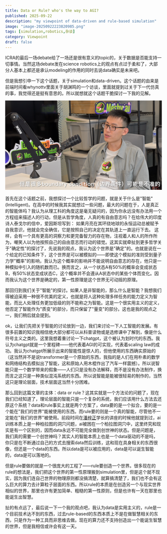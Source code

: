 ```yaml
---
title: Data or Rule? who's the way to AGI?
published: 2025-09-22
description: "my viewpoint of data-driven and rule-based simulation"
image: "image-20250922223820985.png"
tags: [simulation,robotics,杂谈]
category: Viewpoint
draft: false
---
```


ICRA的最后一场debate给了一场还是很有意义的topic的，关于数据是否能支持一切事情。当然这场debate发在science robotics上的观点有点过于柔和了，大部分人基本上都还是承认modeling的作用的同时去说data确实是未来吧。

但是我想引申一下这个话题，关于simulation和data-driven。这个话题的由来是前端时间看whynottv里面关于胡渊鸣的一个访谈，里面就提到过关于下一代仿真的事，我觉得还是挺有意思的。所以就想就这个话题干脆探讨一下我的见解。

![image-20250922224625632](image-20250922224625632.png)

首先在这个话题之前，我想探讨一个比较哲学的问题，就是关于什么是"智能"(Intelligent)。在高中的时候我其实就想过一些问题，最大的问题在于，人是真正的智能体吗？我认为从理工科的角度这是毫无疑问的，因为你永远没有办法用一个方程组来描述人的行动，但是从哲学角度，人真的有自由意志吗？在给伟大的印度诗人泰戈尔的信中，爱因斯坦写到： 如果月亮在其环绕地球的永恒运动总被赋予自我意识，他就会完全确信，它是按照自己的决定在其轨道上一直运行下去。 这样，会有一个具有更高的洞察力和更完备智力的存在物，注视着人和人的所作所为，嘲笑人以为他按照自己的自由意志而行动的错觉。这其实就牵扯到更多哲学关于"确定性"的探讨了，先说我的观点，我认为这个世界是"确定"的。也就是说在一个给定的已知条件下，这个世界是可以被模拟的——即使这个模拟的准则受到量子力学"概率"的影响，我认为这个概率的影响并不能说明自由意志的存在，他只是一种模拟中引入的随机数而已。换而言之，从一个状态A有50%的概率会变成状态B，有50%状态变成状态C，这个概率并不会遵从A状态中的某些个体而变化。因而我认为这个世界是确定的，第一性原理是这个世界无可动摇的原理。

那回归到我们关于"智能"的探讨。如果人是非智能的，那么什么是智能？我想我们得被迫采用一种很不优美的定义，也就是将人这种处理多样任务的能力定义为智能，而比人处理任务更加低级的则不能称之为智能。这是一个很实用主义的定义，他否定了智能作为"质变"的部分，而只保留了"量变"的部分。这也是我的观点之一，我们稍后就会提到。

ok，让我们先把关于智能的讨论放到一边，我们来讨论一下人工智能的发展。有很多前置的知识我相信绝大部分都可以从科普读物或是选修课中了解到，像是什么符号主义之类的。这里我想着重讨论一下chatgpt，这个被认为划时代的东西。我认为chatgpt就是一个里程碑——他代表着AGI的可实现，代表着scaling law的成功。我认为chatgpt所展示出来的智能性是惊人的，但他使用的东西确实原始的（这当然并不是说transformer是一个原始的东西，我指的是人们在用朴素的数学和网络结构去模拟出了智能，这和原始人用木棍作出了汽车一样震撼）。所以说智能只是一个数学带来的假象——人们只是没有办法解释，而不是没有办法制作，换而言之这只是一种类似混沌系统的东西。所以说智能是能被很轻易的制作的，当然这只是理论层面，技术层面这当然十分困难。

那么回到这篇文章的主体：data or rule？这其实就是一个方法论的问题了，现在我们已经知道了，理论层面的智能只是一个复杂的系统，我们应该用什么方法去还原这个系统？data和rule事实上就是两个方案了，data要的是一个拟合，要的是一个能在"我们的世界"能被使用的东西。而rule要的则是一个真的智能，尽管他不一定能在"我们的世界"被使用。前段时间在[潘梓正](https://www.zhihu.com/people/hspzz)学长的讲座的时候他就提到过，ai训练本质上是一种柏拉图的洞穴问题，ai被困在一个柏拉图洞穴中，这里终究和现实是有一个区别的，因而data永远不可能完全做到创世神的状态。但是问题是，我们真的需要一个创世神吗？其实人的智能本质上也是一个data驱动的不是吗，你只是在不断通过自己的方式去搜索data然后训练，这和现在具身相关的东西很像，但还是一个data的东西。所以data是可以被应用的，data是可以诞生智能的，data是可以落地的。

但是rule要做的就是一个很庞大的工程了——rule要创造一个世界。很多现在的rule的想法是，我们把这个世界的第一性原理搬到simulation里，但是这个就不现实，因为我们连自己世界的物理原则都没搞清楚，就算搞清楚了，我们也不会有这么巨大的算力去计算粒子层面的东西。所以rule的本质是在创造另一个与现实世界相似的世界，那里也许有更加简单、粗糙的第一性原则，但是也许有一天在那里也能诞生出智慧。

扯的有点远了，最后说一下一个我的观点吧，我认为data是实用主义的，rule是一个目前技术达不到的东西，过去rule-based的东西本质上不是在做智慧相关的东西，只是作为一种工具而非思维去做。现在的算力还不支持创造出一个能诞生智慧的世界，但是我相信或许会有这一天。




